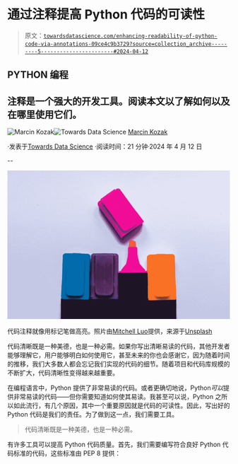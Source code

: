 # 通过注释提高 Python 代码的可读性

> 原文：[`towardsdatascience.com/enhancing-readability-of-python-code-via-annotations-09ce4c9b3729?source=collection_archive---------5-----------------------#2024-04-12`](https://towardsdatascience.com/enhancing-readability-of-python-code-via-annotations-09ce4c9b3729?source=collection_archive---------5-----------------------#2024-04-12)

## PYTHON 编程

## 注释是一个强大的开发工具。阅读本文以了解如何以及在哪里使用它们。

[](https://medium.com/@nyggus?source=post_page---byline--09ce4c9b3729--------------------------------)![Marcin Kozak](https://medium.com/@nyggus?source=post_page---byline--09ce4c9b3729--------------------------------)[](https://towardsdatascience.com/?source=post_page---byline--09ce4c9b3729--------------------------------)![Towards Data Science](https://towardsdatascience.com/?source=post_page---byline--09ce4c9b3729--------------------------------) [Marcin Kozak](https://medium.com/@nyggus?source=post_page---byline--09ce4c9b3729--------------------------------)

·发表于[Towards Data Science](https://towardsdatascience.com/?source=post_page---byline--09ce4c9b3729--------------------------------) ·阅读时间：21 分钟·2024 年 4 月 12 日

--

![](img/5161c0a1d90b47f723881d767e785f08.png)

代码注释就像用标记笔做高亮。照片由[Mitchell Luo](https://unsplash.com/@mitchel3uo?utm_source=medium&utm_medium=referral)提供，来源于[Unsplash](https://unsplash.com/?utm_source=medium&utm_medium=referral)

代码清晰既是一种美德，也是一种必需。如果你写出清晰易读的代码，其他开发者能够理解它，用户能够明白如何使用它，甚至未来的你也会感谢它，因为随着时间的推移，我们大多数人都会忘记我们实现的代码的细节。随着项目和代码库规模的不断扩大，代码清晰性变得越来越重要。

在编程语言中，Python 提供了非常易读的代码。或者更确切地说，Python*可以*提供非常易读的代码——但你需要知道如何使其易读。我甚至可以说，Python 之所以如此流行，有几个原因，其中一个重要原因就是代码的可读性。因此，写出好的 Python 代码是我们的责任。为了做到这一点，我们需要工具。

> 代码清晰既是一种美德，也是一种必需。

有许多工具可以提高 Python 代码质量。首先，我们需要编写符合良好 Python 代码标准的代码，这些标准由 PEP 8 提供：
